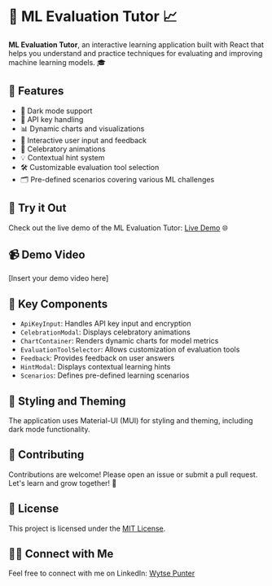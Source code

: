 # 🧠 ML Evaluation Tutor 📈

**ML Evaluation Tutor**, an interactive learning application built with React that helps you understand and practice techniques for evaluating and improving machine learning models. 🎓

## 🌟 Features

- 🌙 Dark mode support
- 🔑 API key handling
- 📊 Dynamic charts and visualizations
- 💬 Interactive user input and feedback
- 🎉 Celebratory animations
- 💡 Contextual hint system
- 🛠️ Customizable evaluation tool selection
- 🗂️ Pre-defined scenarios covering various ML challenges

## 🚀 Try it Out

Check out the live demo of the ML Evaluation Tutor: [Live Demo](https://your-demo-link.com) 🌐

## 📹 Demo Video

[Insert your demo video here]

## 🧩 Key Components

- `ApiKeyInput`: Handles API key input and encryption
- `CelebrationModal`: Displays celebratory animations
- `ChartContainer`: Renders dynamic charts for model metrics
- `EvaluationToolSelector`: Allows customization of evaluation tools
- `Feedback`: Provides feedback on user answers
- `HintModal`: Displays contextual learning hints
- `Scenarios`: Defines pre-defined learning scenarios

## 🎨 Styling and Theming

The application uses Material-UI (MUI) for styling and theming, including dark mode functionality.

## 🤝 Contributing

Contributions are welcome! Please open an issue or submit a pull request. Let's learn and grow together! 🌱

## 📄 License

This project is licensed under the [MIT License](LICENSE).

## 👨‍💼 Connect with Me

Feel free to connect with me on LinkedIn: [Wytse Punter](https://www.linkedin.com/in/wytsepunter/)
